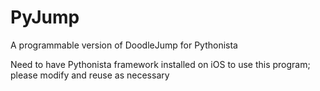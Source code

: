 PyJump
====

A programmable version of DoodleJump for Pythonista

Need to have Pythonista framework installed on iOS to use this program; please modify and reuse as necessary
